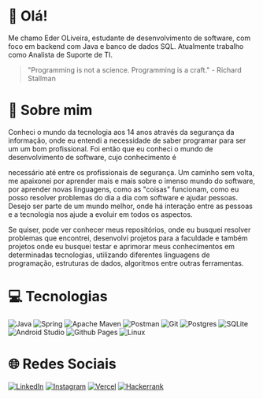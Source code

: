 # 👋 Olá!
Me chamo Eder OLiveira, estudante de desenvolvimento de software, com foco em backend com Java e banco de dados SQL. Atualmente trabalho como Analista de Suporte de TI. </br>

> "Programming is not a science. Programming is a craft." - Richard Stallman

# 🚀 Sobre mim

Conheci o mundo da tecnologia aos 14 anos através da segurança da informação, onde eu entendi a necessidade de saber programar para ser um um bom profissional. Foi então que eu conheci o mundo de desenvolvimento de software, cujo conhecimento é

necessário até entre os profissionais de segurança. Um caminho sem volta, me apaixonei por aprender mais e mais sobre o imenso mundo do software, por aprender novas linguagens, como as "coisas" funcionam, como eu posso resolver problemas do
dia a dia com software e ajudar pessoas. Desejo ser parte de um mundo melhor, onde há interação entre as pessoas e a tecnologia nos ajude a evoluir em todos os aspectos.

Se quiser, pode ver conhecer meus repositórios, onde eu busquei resolver problemas que encontrei, desenvolvi projetos para a faculdade e também projetos onde eu busquei testar e aprimorar meus conhecimentos em determinadas tecnologias, utilizando
diferentes linguagens de programação, estruturas de dados, algoritmos entre outras ferramentas.

# 💻 Tecnologias

![Java](https://img.shields.io/badge/java-%23ED8B00.svg?style=for-the-badge&logo=openjdk&logoColor=white) ![Spring](https://img.shields.io/badge/spring-%236DB33F.svg?style=for-the-badge&logo=spring&logoColor=white) ![Apache Maven](https://img.shields.io/badge/Apache%20Maven-C71A36?style=for-the-badge&logo=Apache%20Maven&logoColor=white) ![Postman](https://img.shields.io/badge/Postman-FF6C37?style=for-the-badge&logo=postman&logoColor=white) ![Git](https://img.shields.io/badge/git-%23F05033.svg?style=for-the-badge&logo=git&logoColor=white) ![Postgres](https://img.shields.io/badge/postgres-%23316192.svg?style=for-the-badge&logo=postgresql&logoColor=white) ![SQLite](https://img.shields.io/badge/sqlite-%2307405e.svg?style=for-the-badge&logo=sqlite&logoColor=white) ![Android Studio](https://img.shields.io/badge/Android%20Studio-3DDC84.svg?style=for-the-badge&logo=android-studio&logoColor=white) ![Github Pages](https://img.shields.io/badge/github%20pages-121013?style=for-the-badge&logo=github&logoColor=white) ![Linux](https://img.shields.io/badge/Linux-FCC624?style=for-the-badge&logo=linux&logoColor=black)

# 🌐 Redes Sociais
[![LinkedIn](https://img.shields.io/badge/linkedin-%230077B5.svg?style=for-the-badge&logo=linkedin&logoColor=white)](https://linkedin.com/in/ederoliv) [![Instagram](https://img.shields.io/badge/Instagram-%23E4405F.svg?style=for-the-badge&logo=Instagram&logoColor=white)](https://www.instagram.com/ederoliveira556) [![Vercel](https://img.shields.io/badge/vercel-%23000000.svg?style=for-the-badge&logo=vercel&logoColor=white)](https://ederoliv.vercel.app) [![Hackerrank](https://img.shields.io/badge/-Hackerrank-2EC866?style=for-the-badge&logo=HackerRank&logoColor=white)](https://www.hackerrank.com/profile/ederoliv)
